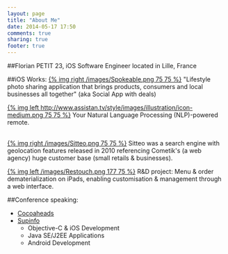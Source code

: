 ```yaml
---
layout: page
title: "About Me"
date: 2014-05-17 17:50
comments: true
sharing: true
footer: true
---
```


##Florian PETIT
23, iOS Software Engineer located in Lille, France

##iOS Works:
[{% img right /images/Spokeable.png 75 75 %}](http://spokeable.com)
"Lifestyle photo sharing application that brings products, consumers and local businesses all together" (aka Social App with deals)
<br />

[{% img left http://www.assistan.tv/style/images/illustration/icon-medium.png 75 75 %}](http://www.assistan.tv)
Your Natural Language Processing (NLP)-powered remote.
<br />
<br />

[{% img right /images/Sitteo.png 75 75 %}](http://www.cometik.com/sitteo.html)
Sitteo was a search engine with geolocation features released in 2010 referencing Cometik's (a web agency) huge customer base (small retails & businesses).
<br />

[{% img left /images/Restouch.png 177 75 %}](http://www.phoceis.com/solution-mobile-tablette-restauration)
R&D project: Menu & order dematerialization on iPads, enabling customisation & management through a web interface.
<br />

##Conference speaking:

  - [Cocoaheads](http://cocoaheads.fr/2011/03/12-avril-premiere-reunion%C2%A0/)
  - [Supinfo](http://www.supinfo.com)
    - Objective-C & iOS Development
    - Java SE/J2EE Applications
    - Android Development

